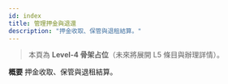 ```yaml
---
id: index
title: 管理押金與退還
description: "押金收取、保管與退租結算。"
---
```


> 本頁為 **Level-4 骨架占位**（未來將展開 L5 條目與辦理詳情）。

**概要**
押金收取、保管與退租結算。

